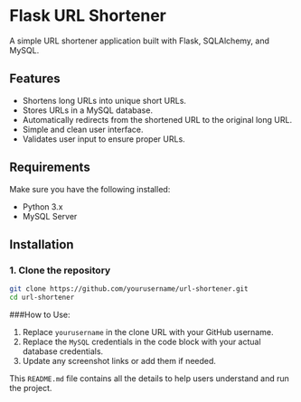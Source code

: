 # Flask URL Shortener

A simple URL shortener application built with Flask, SQLAlchemy, and MySQL.

## Features

- Shortens long URLs into unique short URLs.
- Stores URLs in a MySQL database.
- Automatically redirects from the shortened URL to the original long URL.
- Simple and clean user interface.
- Validates user input to ensure proper URLs.

## Requirements

Make sure you have the following installed:

- Python 3.x
- MySQL Server

## Installation

### 1. Clone the repository

```bash
git clone https://github.com/yourusername/url-shortener.git
cd url-shortener
```
 ###How to Use:

1. Replace `yourusername` in the clone URL with your GitHub username.
2. Replace the `MySQL` credentials in the code block with your actual database credentials.
3. Update any screenshot links or add them if needed.

This `README.md` file contains all the details to help users understand and run the project.

